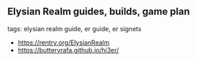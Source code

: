 ## Elysian Realm guides, builds, game plan
tags: elysian realm guide, er guide, er signets

- https://rentry.org/ElysianRealm
- https://butteryrafa.github.io/hi3er/